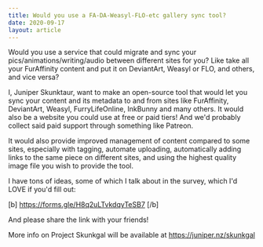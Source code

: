 ```yaml
---
title: Would you use a FA-DA-Weasyl-FLO-etc gallery sync tool?
date: 2020-09-17
layout: article
---
```


Would you use a service that could migrate and sync your pics/animations/writing/audio between different sites for you? Like take all your FurAffinity content and put it on DeviantArt, Weasyl or FLO, and others, and vice versa? 

I, Juniper Skunktaur, want to make an open-source tool that would let you sync your content and its metadata to and from sites like FurAffinity, DeviantArt, Weasyl, FurryLifeOnline, InkBunny and many others. It would also be a website you could use at free or paid tiers! And we'd probably collect said paid support through something like Patreon.

It would also provide improved management of content compared to some sites, especially with tagging, automate uploading, automatically adding links to the same piece on different sites, and using the highest quality image file you wish to provide the tool. 

I have tons of ideas, some of which I talk about in the survey, which I'd LOVE if you'd fill out:

[b] https://forms.gle/H8q2uLTvkdqyTeSB7 [/b]

And please share the link with your friends!

More info on Project Skunkgal will be available at https://juniper.nz/skunkgal
